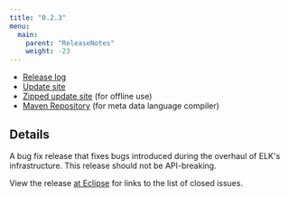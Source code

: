 ```yaml
---
title: "0.2.3"
menu:
  main:
    parent: "ReleaseNotes"
    weight: -23
---
```


* [Release log](https://projects.eclipse.org/projects/modeling.elk/releases/0.2.3)
* [Update site](https://download.eclipse.org/elk/updates/releases/0.2.3/)
* [Zipped update site](https://download.eclipse.org/elk/updates/releases/0.2.3/elk-0.2.3.zip) (for offline use)
* [Maven Repository](https://download.eclipse.org/elk/maven/releases/0.2.3) (for meta data language compiler)


## Details

A bug fix release that fixes bugs introduced during the overhaul of ELK's infrastructure. This release should not be API-breaking.

View the release [at Eclipse](https://projects.eclipse.org/projects/modeling.elk/releases/0.2.3) for links to the list of closed issues.
